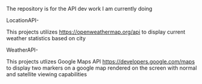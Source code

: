 The repository is for the API dev work I am currently doing

LocationAPI-

This projects utilizes https://openweathermap.org/api to display current weather statistics based on city

WeatherAPI-

This projects utlizes Google Maps API https://developers.google.com/maps to display two markers on a google map rendered
on the screen with normal and satellite viewing capabilities

